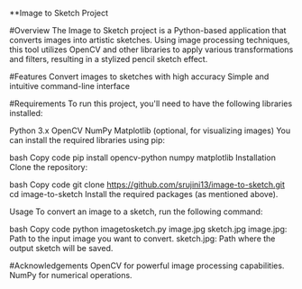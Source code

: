 **Image to Sketch Project


#Overview
The Image to Sketch project is a Python-based application that converts images into artistic sketches. Using image processing techniques, this tool utilizes OpenCV and other libraries to apply various transformations and filters, resulting in a stylized pencil sketch effect.

#Features
Convert images to sketches with high accuracy
Simple and intuitive command-line interface

#Requirements
To run this project, you'll need to have the following libraries installed:

Python 3.x
OpenCV
NumPy
Matplotlib (optional, for visualizing images)
You can install the required libraries using pip:

bash
Copy code
pip install opencv-python numpy matplotlib
Installation
Clone the repository:

bash
Copy code
git clone https://github.com/srujini13/image-to-sketch.git
cd image-to-sketch
Install the required packages (as mentioned above).

Usage
To convert an image to a sketch, run the following command:

bash
Copy code
python imagetosketch.py image.jpg sketch.jpg
image.jpg: Path to the input image you want to convert.
sketch.jpg: Path where the output sketch will be saved.


#Acknowledgements
OpenCV for powerful image processing capabilities.
NumPy for numerical operations.
